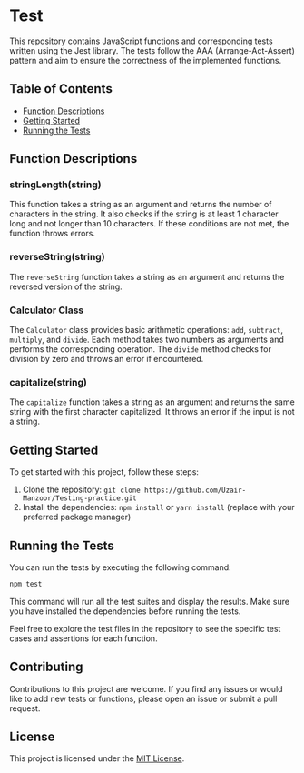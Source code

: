 
# Test

This repository contains JavaScript functions and corresponding tests written using the Jest library. The tests follow the AAA (Arrange-Act-Assert) pattern and aim to ensure the correctness of the implemented functions.

## Table of Contents

- [Function Descriptions](#function-descriptions)
- [Getting Started](#getting-started)
- [Running the Tests](#running-the-tests)

## Function Descriptions

### stringLength(string)

This function takes a string as an argument and returns the number of characters in the string. It also checks if the string is at least 1 character long and not longer than 10 characters. If these conditions are not met, the function throws errors.

### reverseString(string)

The `reverseString` function takes a string as an argument and returns the reversed version of the string.

### Calculator Class

The `Calculator` class provides basic arithmetic operations: `add`, `subtract`, `multiply`, and `divide`. Each method takes two numbers as arguments and performs the corresponding operation. The `divide` method checks for division by zero and throws an error if encountered.

### capitalize(string)

The `capitalize` function takes a string as an argument and returns the same string with the first character capitalized. It throws an error if the input is not a string.

## Getting Started

To get started with this project, follow these steps:

1. Clone the repository: `git clone https://github.com/Uzair-Manzoor/Testing-practice.git`
2. Install the dependencies: `npm install` or `yarn install` (replace with your preferred package manager)

## Running the Tests

You can run the tests by executing the following command:

```bash
npm test
```

This command will run all the test suites and display the results. Make sure you have installed the dependencies before running the tests.

Feel free to explore the test files in the repository to see the specific test cases and assertions for each function.

## Contributing

Contributions to this project are welcome. If you find any issues or would like to add new tests or functions, please open an issue or submit a pull request.

## License

This project is licensed under the [MIT License](LICENSE).

